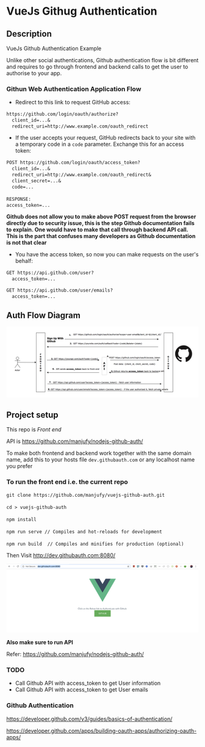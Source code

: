 # VueJs Githug Authentication

## Description

VueJs Github Authentication Example

Unlike other social authentications, Github authentication flow is bit different and requires to go through frontend and backend calls to get the user to authorise to your app.


### Githun Web Authentication Application Flow

* Redirect to this link to request GitHub access:

<pre><code>https://github.com/login/oauth/authorize?
  client_id=...&
  redirect_uri=http://www.example.com/oauth_redirect</code></pre>

* If the user accepts your request, GitHub redirects back to your site with 
  a temporary code in a `code` parameter.  Exchange this for an access token:

<pre><code>POST https://github.com/login/oauth/access_token?
  client_id=...&
  redirect_uri=http://www.example.com/oauth_redirect&
  client_secret=...&
  code=...

RESPONSE:
access_token=...</code></pre>

__Github does not allow you to make above POST request from the browser directly due to security issue, this is the step Github documentation fails to explain. One would have to make that call through backend API call. This is the part that confuses many developers as Github documentation is not that clear__

* You have the access token, so now you can make requests on the user's behalf:

<pre><code>GET https://api.github.com/user?
  access_token=...</code></pre>

<pre><code>GET https://api.github.com/user/emails?
  access_token=...</code></pre>

## Auth Flow Diagram

<img src="src/assets/github-auth-flow.png">

## Project setup

This repo is _Front end_

API is https://github.com/manjufy/nodejs-github-auth/

To make both frontend and backend work together with the same domain name, add this to your hosts file `dev.githubauth.com` or any localhost name you prefer

### To run the front end i.e. the current repo


```
git clone https://github.com/manjufy/vuejs-github-auth.git

cd > vuejs-github-auth

npm install

npm run serve // Compiles and hot-reloads for development

npm run build  // Compiles and minifies for production (optional)
```

Then Visit http://dev.githubauth.com:8080/

<img src="src/assets/home.png">

__Also make sure to run API__

Refer: https://github.com/manjufy/nodejs-github-auth/

### TODO

- Call Github API with access_token to get User information
- Call Github API with access_token to get User emails

### Github Authentication

https://developer.github.com/v3/guides/basics-of-authentication/

https://developer.github.com/apps/building-oauth-apps/authorizing-oauth-apps/
